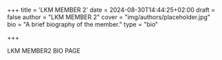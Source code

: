 +++
title = 'LKM MEMBER 2'
date = 2024-08-30T14:44:25+02:00
draft = false
author = "LKM MEMBER 2"
cover = "img/authors/placeholder.jpg"  
bio = "A brief biography of the member."
type = "bio"

+++

LKM MEMBER2 BIO PAGE

